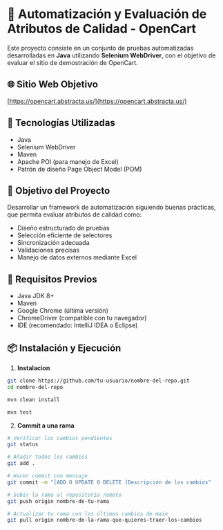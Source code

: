 # 🤖 Automatización y Evaluación de Atributos de Calidad - OpenCart

Este proyecto consiste en un conjunto de pruebas automatizadas desarrolladas en **Java** utilizando **Selenium WebDriver**, con el objetivo de evaluar el sitio de demostración de OpenCart.

## 🌐 Sitio Web Objetivo

[https://opencart.abstracta.us/](https://opencart.abstracta.us/)

## 🚀 Tecnologías Utilizadas

- Java  
- Selenium WebDriver  
- Maven  
- Apache POI (para manejo de Excel)  
- Patrón de diseño Page Object Model (POM)  

## 🎯 Objetivo del Proyecto

Desarrollar un framework de automatización siguiendo buenas prácticas, que permita evaluar atributos de calidad como:

- Diseño estructurado de pruebas
- Selección eficiente de selectores
- Sincronización adecuada
- Validaciones precisas
- Manejo de datos externos mediante Excel


## 🧩 Requisitos Previos

- Java JDK 8+
- Maven
- Google Chrome (última versión)
- ChromeDriver (compatible con tu navegador)
- IDE (recomendado: IntelliJ IDEA o Eclipse)

## 📦 Instalación y Ejecución

1. **Instalacion**

```bash
git clone https://github.com/tu-usuario/nombre-del-repo.git
cd nombre-del-repo

mvn clean install

mvn test
```
2. **Commit a una rama**
```bash
# Verificar los cambios pendientes
git status

# Añadir todos los cambios
git add .

# Hacer commit con mensaje
git commit -m "[ADD O UPDATE O DELETE ]Descripción de los cambios"       //Dependera de que si insertas algo nuevo o una actualizacion de variables

# Subir la rama al repositorio remoto
git push origin nombre-de-tu-rama

# Actualizar tu rama con los últimos cambios de main
git pull origin nombre-de-la-rama-que-quieres-traer-los-cambios
```
